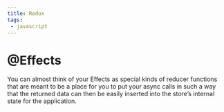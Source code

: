 ```yaml
---
title: Redux
tags:
 - javascript
---
```


# @Effects
You can almost think of your Effects as special kinds of reducer functions that are meant to be a place for you to put your async calls in such a way that the returned data can then be easily inserted into the store’s internal state for the application.
